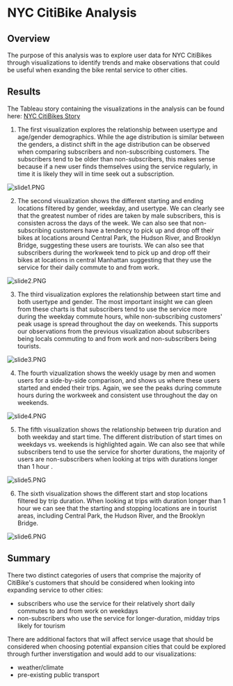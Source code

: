 #  NYC CitiBike Analysis

## Overview 

The purpose of this analysis was to explore user data for NYC CitiBikes through visualizations to identify trends and make observations that could be useful when exanding the bike rental service to other cities.

## Results

The Tableau story containing the visualizations in the analysis can be found here: [NYC CitiBikes Story](https://public.tableau.com/profile/lindsay.macdonald#!/vizhome/NYCCitiBikeDashboard_16195910975670/NYCCitiBikes)

1. The first visualization explores the relationship between usertype and age/gender demographics. While the age distribution is similar between the genders, a distinct shift in the age distribution can be observed when comparing subscribers and non-subscribing customers. The subscribers tend to be older than non-subscribers, this makes sense because if a new user finds themselves using the service regularly, in time it is likely they will in time seek out a subscription.

![slide1.PNG](images/slide1.PNG)

2. The second visualization shows the different starting and ending locations filtered by gender, weekday, and usertype. We can clearly see that the greatest number of rides are taken by male subscribers, this is consisten across the days of the week. We can also see that non-subscribing customers have a tendency to pick up and drop off their bikes at locations around Central Park, the Hudson River, and Brooklyn Bridge, suggesting these users are tourists. We can also see that subscribers during the workweek tend to pick up and drop off their bikes at locations in central Manhattan suggesting that they use the service for their daily commute to and from work.

![slide2.PNG](images/slide2.PNG)

3. The third visualization explores the relationship between start time and both usertype and gender. The most important insight we can gleen from these charts is that subscribers tend to use the service more during the weekday commute hours, while non-subscribing customers' peak usage is spread throughout the day on weekends. This supports our observations from the previous visualization about subscribers being locals commuting to and from work and non-subscribers being tourists. 

![slide3.PNG](images/slide3.PNG)

4. The fourth vizualization shows the weekly usage by men and women users for a side-by-side comparison, and shows us where these users started and ended their trips. Again, we see the peaks during commute hours during the workweek and consistent use throughout the day on weekends. 

![slide4.PNG](images/slide4.PNG)

5. The fifth visualization shows the relationship between trip duration and both weekday and start time. The different distribution of start times on weekdays vs. weekends is highlighted again. We can also see that while subscribers tend to use the service for shorter durations, the majority of users are non-subscribers when looking at trips with durations longer than 1 hour .     

![slide5.PNG](images/slide5.PNG)

6. The sixth visualization shows the different start and stop locations filtered by trip duration. When looking at trips with duration longer than 1 hour we can see that the starting and stopping locations are in tourist areas, including Central Park, the Hudson River, and the Brooklyn Bridge. 

![slide6.PNG](images/slide6.PNG)

## Summary

There two distinct categories of users that comprise the majority of CitiBike's customers that should be considered when looking into expanding service to other cities:
- subscribers who use the service for their relatively short daily commutes to and from work on weekdays
- non-subscribers who use the service for longer-duration, midday trips likely for tourism 

There are additional factors that will affect service usage that should be considered when choosing potential expansion cities that could be explored through further inverstigation and would add to our visualizations: 
- weather/climate
- pre-existing public transport
 


